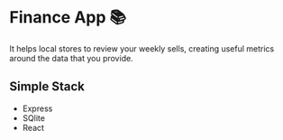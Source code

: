 # Finance App 📚

It helps local stores to review your weekly sells, creating useful metrics around the data that you provide.

## Simple Stack

- Express
- SQlite
- React
